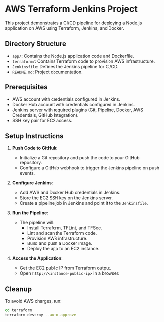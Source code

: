 # AWS Terraform Jenkins Project

This project demonstrates a CI/CD pipeline for deploying a Node.js application on AWS using Terraform, Jenkins, and Docker.

## Directory Structure
- `app/`: Contains the Node.js application code and Dockerfile.
- `terraform/`: Contains Terraform code to provision AWS infrastructure.
- `Jenkinsfile`: Defines the Jenkins pipeline for CI/CD.
- `README.md`: Project documentation.

## Prerequisites
- AWS account with credentials configured in Jenkins.
- Docker Hub account with credentials configured in Jenkins.
- Jenkins server with required plugins (Git, Pipeline, Docker, AWS Credentials, GitHub Integration).
- SSH key pair for EC2 access.

## Setup Instructions
1. **Push Code to GitHub**:
   - Initialize a Git repository and push the code to your GitHub repository.
   - Configure a GitHub webhook to trigger the Jenkins pipeline on push events.

2. **Configure Jenkins**:
   - Add AWS and Docker Hub credentials in Jenkins.
   - Store the EC2 SSH key on the Jenkins server.
   - Create a pipeline job in Jenkins and point it to the `Jenkinsfile`.

3. **Run the Pipeline**:
   - The pipeline will:
     - Install Terraform, TFLint, and TFSec.
     - Lint and scan the Terraform code.
     - Provision AWS infrastructure.
     - Build and push a Docker image.
     - Deploy the app to an EC2 instance.

4. **Access the Application**:
   - Get the EC2 public IP from Terraform output.
   - Open `http://<instance-public-ip>` in a browser.

## Cleanup
To avoid AWS charges, run:
```bash
cd terraform
terraform destroy --auto-approve